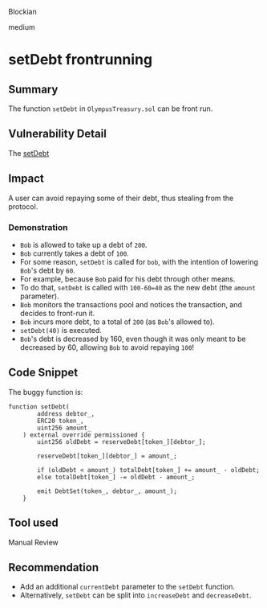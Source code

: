 Blockian

medium

# setDebt frontrunning

## Summary
The function `setDebt` in `OlympusTreasury.sol` can be front run.

## Vulnerability Detail
The [setDebt](https://github.com/sherlock-audit/2023-02-olympus/blob/main/src/modules/TRSRY/OlympusTreasury.sol#L149)

## Impact
A user can avoid repaying some of their debt, thus stealing from the protocol.

### Demonstration
- `Bob` is allowed to take up a debt of `200`.
- `Bob` currently takes a debt of `100`.
-  For some reason, `setDebt` is called for `bob`, with the intention of lowering `Bob`'s debt by `60`.
- For example, because `Bob` paid for his debt through other means.
- To do that, `setDebt` is called with `100-60=40` as the new debt (the `amount` parameter).
- `Bob` monitors the transactions pool and notices the transaction, and decides to front-run it.
- `Bob` incurs more debt, to a total of `200` (as `Bob`'s allowed to).
- `setDebt(40)` is executed.
- `Bob`'s debt is decreased by 160, even though it was only meant to be decreased by 60, allowing `Bob` to avoid repaying `100`!


## Code Snippet
The buggy function is:

```solidity
function setDebt(
        address debtor_,
        ERC20 token_,
        uint256 amount_
    ) external override permissioned {
        uint256 oldDebt = reserveDebt[token_][debtor_];

        reserveDebt[token_][debtor_] = amount_;

        if (oldDebt < amount_) totalDebt[token_] += amount_ - oldDebt;
        else totalDebt[token_] -= oldDebt - amount_;

        emit DebtSet(token_, debtor_, amount_);
    }
```

## Tool used
Manual Review

## Recommendation
- Add an additional `currentDebt` parameter to the `setDebt` function.
- Alternatively, `setDebt` can be split into `increaseDebt` and `decreaseDebt`.
